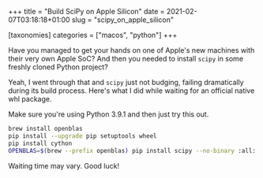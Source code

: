 +++
title = "Build SciPy on Apple Silicon"
date = 2021-02-07T03:18:18+01:00
slug = "scipy_on_apple_silicon"

[taxonomies]
categories = ["macos", "python"]
+++

Have you managed to get your hands on one of Apple's new machines with their very own Apple SoC? And then you needed to install `scipy` in some freshly cloned Python project?

Yeah, I went through that and `scipy` just not budging, failing dramatically during its build process. Here's what I did while waiting for an official native whl package. 

Make sure you're using Python 3.9.1 and then just try this out.

```sh
brew install openblas
pip install --upgrade pip setuptools wheel
pip install cython
OPENBLAS=$(brew --prefix openblas) pip install scipy --no-binary :all: --no-use-pep517
```

Waiting time may vary. Good luck!